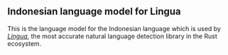 ## Indonesian language model for Lingua

This is the language model for the Indonesian language which is used by 
[*Lingua*](https://github.com/pemistahl/lingua-rs), 
the most accurate natural language detection library in the Rust ecosystem.